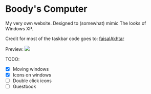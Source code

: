 # Boody's Computer

My very own website. Designed to (somewhat) mimic The looks of Windows XP.

Credit for most of the taskbar code goes to: <a href="https://github.com/faisalAkhtar/">faisalAkhtar</a>

Preview:
<img src="https://i.ibb.co/wKYxjYc/firefox-g-VIN8uy0-Nr.jpg">

TODO:
- [X] Moving windows
- [X] Icons on windows
- [ ] Double click icons
- [ ] Guestbook

